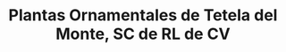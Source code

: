---
title: "Plantas Ornamentales de Tetela del Monte, SC de RL de CV"
url: /cuernavaca/plantas-ornamentales-de-tetela-del-monte-sc-de-rl-de-cv/
shop: centro de jardinería
---